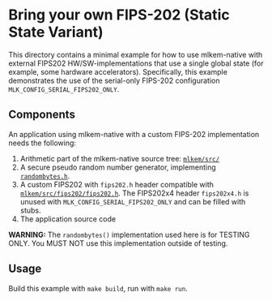[//]: # (SPDX-License-Identifier: CC-BY-4.0)

# Bring your own FIPS-202 (Static State Variant)

This directory contains a minimal example for how to use mlkem-native with external FIPS202
HW/SW-implementations that use a single global state (for example, some hardware accelerators).
Specifically, this example demonstrates the use of the serial-only FIPS-202 configuration
`MLK_CONFIG_SERIAL_FIPS202_ONLY`.

## Components

An application using mlkem-native with a custom FIPS-202 implementation needs the following:

1. Arithmetic part of the mlkem-native source tree: [`mlkem/src/`](../../mlkem/src)
2. A secure pseudo random number generator, implementing [`randombytes.h`](../../mlkem/src/randombytes.h).
2. A custom FIPS202 with `fips202.h` header compatible with [`mlkem/src/fips202/fips202.h`](../../mlkem/src/fips202/fips202.h).
   The FIPS202x4 header `fips202x4.h` is unused with `MLK_CONFIG_SERIAL_FIPS202_ONLY` and can be filled with stubs.
3. The application source code

**WARNING:** The `randombytes()` implementation used here is for TESTING ONLY. You MUST NOT use this implementation
outside of testing.

## Usage

Build this example with `make build`, run with `make run`.

<!--- bibliography --->
[^tiny_sha3]: Markku-Juhani O. Saarinen: tiny_sha3, [https://github.com/mjosaarinen/tiny_sha3](https://github.com/mjosaarinen/tiny_sha3)
